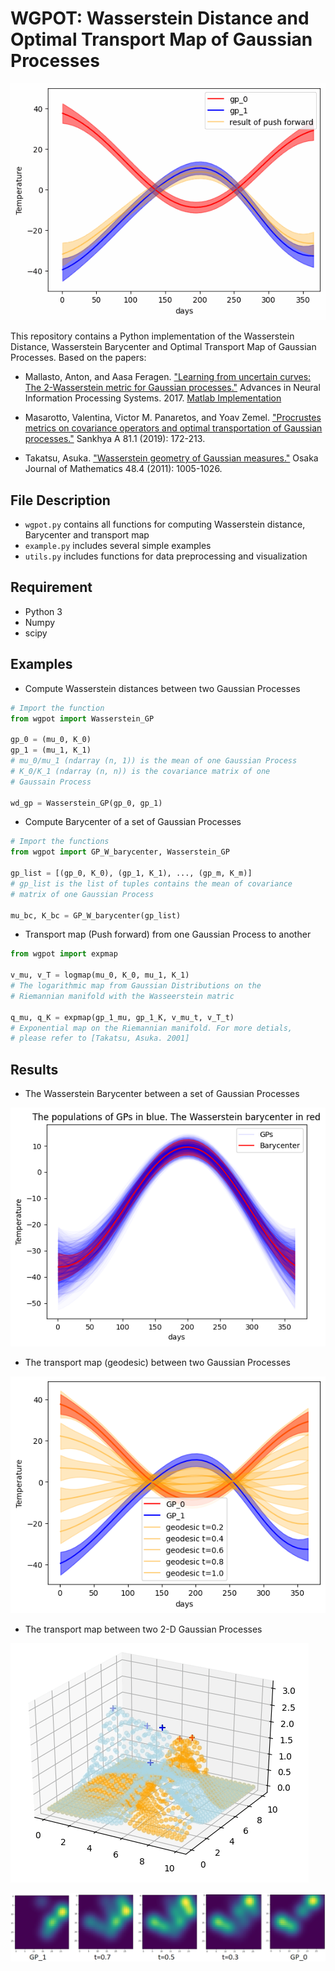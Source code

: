 # WGPOT: Wasserstein Distance and Optimal Transport Map of Gaussian Processes


![10 context points](data/wgpot_example.gif?raw=true  "Title" )

This repository contains a Python implementation of the Wasserstein 
Distance, Wasserstein Barycenter and Optimal Transport Map of Gaussian Processes. 
Based on the papers:

* Mallasto, Anton, and Aasa Feragen. ["Learning from uncertain curves: 
The 2-Wasserstein metric for Gaussian processes."](https://papers.nips.cc/paper/7149-learning-from-uncertain-curves-the-2-wasserstein-metric-for-gaussian-processes.pdf) Advances in Neural 
Information Processing Systems. 2017. [Matlab Implementation](https://sites.google.com/view/antonmallasto/software)

* Masarotto, Valentina, Victor M. Panaretos, and Yoav Zemel. 
["Procrustes metrics on covariance operators and optimal transportation of 
Gaussian processes."](https://link.springer.com/article/10.1007/s13171-018-0130-1) Sankhya A 81.1 (2019): 172-213.

* Takatsu, Asuka. ["Wasserstein geometry of Gaussian 
measures."](https://projecteuclid.org/euclid.ojm/1326291215) Osaka Journal of Mathematics 48.4 (2011): 1005-1026.

## File Description
* `wgpot.py` contains all functions for computing Wasserstein distance, Barycenter and transport map
* `example.py` includes several simple examples
* `utils.py` includes functions for data preprocessing and visualization

## Requirement
* Python 3
* Numpy
* scipy

## Examples

* Compute Wasserstein distances between two Gaussian Processes

```python
# Import the function
from wgpot import Wasserstein_GP

gp_0 = (mu_0, K_0)     
gp_1 = (mu_1, K_1)
# mu_0/mu_1 (ndarray (n, 1)) is the mean of one Gaussian Process 
# K_0/K_1 (ndarray (n, n)) is the covariance matrix of one 
# Gaussain Process

wd_gp = Wasserstein_GP(gp_0, gp_1)
```
* Compute Barycenter of a set of Gaussian Processes
```python
# Import the functions
from wgpot import GP_W_barycenter, Wasserstein_GP

gp_list = [(gp_0, K_0), (gp_1, K_1), ..., (gp_m, K_m)]  
# gp_list is the list of tuples contains the mean of covariance 
# matrix of one Gaussian Process

mu_bc, K_bc = GP_W_barycenter(gp_list)
```

* Transport map (Push forward) from one Gaussian Process to another
```python
from wgpot import expmap

v_mu, v_T = logmap(mu_0, K_0, mu_1, K_1)
# The logarithmic map from Gaussian Distributions on the 
# Riemannian manifold with the Wasseerstein matric

q_mu, q_K = expmap(gp_1_mu, gp_1_K, v_mu_t, v_T_t)
# Exponential map on the Riemannian manifold. For more detials, 
# please refer to [Takatsu, Asuka. 2001]
```

## Results 

* The Wasserstein Barycenter between a set of Gaussian Processes

![10 context points](data/barycenter_result.png?raw=true  "Title" )

* The transport map (geodesic) between two Gaussian Processes

![10 context points](data/transport_result.png?raw=true  "Title" )

* The transport map  between two 2-D Gaussian Processes

![10 context points](data/two_2D_GP.gif?raw=true  "Title" )

![10 context points](data/2d_GP.png?raw=true  "Title" )